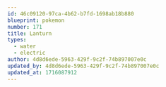 ```yaml
---
id: 46c09120-97ca-4b62-b7fd-1698ab18b880
blueprint: pokemon
number: 171
title: Lanturn
types:
  - water
  - electric
author: 4d8d6ede-5963-429f-9c2f-74b897007e0c
updated_by: 4d8d6ede-5963-429f-9c2f-74b897007e0c
updated_at: 1716087912
---
```

